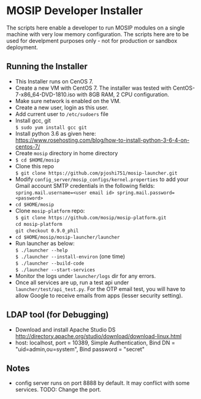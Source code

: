 # MOSIP Developer Installer

The scripts here enable a developer to run MOSIP modules on a single machine with very low memory configuration.  The scripts here are to be used for develpment purposes only - not for production or sandbox deployment.

## Running the Installer

- This Installer runs on CenOS 7.
- Create a new VM with CentOS 7. The installer was tested with CentOS-7-x86_64-DVD-1810.iso with 8GB RAM, 2 CPU configuration.
- Make sure network is enabled on the VM.
- Create a new user, login as this user.
- Add current user to `/etc/sudoers` file 
- Install gcc, git  
`$ sudo yum install gcc git`
- Install python 3.6 as given here:  
https://www.rosehosting.com/blog/how-to-install-python-3-6-4-on-centos-7/
- Create `mosip` directory in home directory
- `$ cd $HOME/mosip`
- Clone this repo  
`$ git clone https://github.com/pjoshi751/mosip-launcher.git`
- Modify `config_server/mosip_configs/kernel.properties` to add your Gmail account SMTP credentials in the following fields:  
`spring.mail.username=<user email id>
 spring.mail.password=<password>`
- `cd $HOME/mosip` 
- Clone `mosip-platform` repo:  
`$ git clone https://github.com/mosip/mosip-platform.git`    
`cd mosip-platform`  
`git checkout 0.9.0_phil`  
- `cd $HOME/mosip/mosip-launcher/launcher`
- Run launcher as below:  
`$ ./launcher --help`  
`$ ./launcher --install-environ` (one time)  
`$ ./launcher --build-code`  
`$ ./launcher --start-services`  
- Monitor the logs under `launcher/logs` dir for any errors.
- Once all services are up, run a test api under `launcher/test/api_test.py`. For the OTP email test, you will have to allow Google to receive emails from apps (lesser security setting).


## LDAP tool (for Debugging)
- Download and install Apache Studio DS
http://directory.apache.org/studio/download/download-linux.html
- host: localhost, port = 10389, Simple Authentication, Bind DN = "uid=admin,ou=system", Bind password = "secret"

## Notes
- config server runs on port 8888 by default.  It may conflict with some services. TODO: Change the port.


